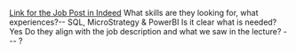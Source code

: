 [Link for the Job Post in Indeed](https://de.indeed.com/jobs?q=data+analyst&l=&from=searchOnHP&vjk=56491911905179b8)
What skills are they looking for, what experiences?-- SQL, MicroStrategy & PowerBI
Is it clear what is needed? Yes
Do they align with the job description and what we saw in the lecture? --- ?
